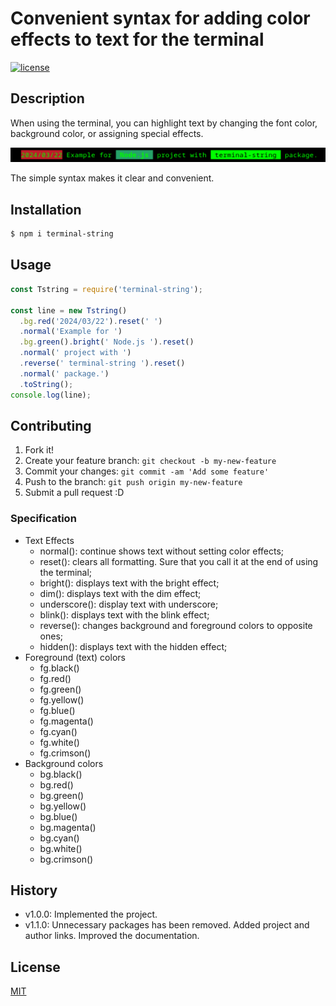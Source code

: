 # Convenient syntax for adding color effects to text for the terminal

[![license](https://img.shields.io/badge/license-MIT-blue.svg)](https://github.com/pi1igrim/terminal-string/blob/main/LICENSE)

## Description

When using the terminal, you can highlight text by changing the font color, background color, or assigning special effects.

![Example](./docs/example.png)

The simple syntax makes it clear and convenient.

## Installation

``` bash
$ npm i terminal-string
```

## Usage

``` js
const Tstring = require('terminal-string');

const line = new Tstring()
  .bg.red('2024/03/22').reset(' ')
  .normal('Example for ')
  .bg.green().bright(' Node.js ').reset()
  .normal(' project with ')
  .reverse(' terminal-string ').reset()
  .normal(' package.')
  .toString();
console.log(line);
```

## Contributing

1. Fork it!
2. Create your feature branch: `git checkout -b my-new-feature`
3. Commit your changes: `git commit -am 'Add some feature'`
4. Push to the branch: `git push origin my-new-feature`
5. Submit a pull request :D

### Specification

* Text Effects
    * normal(): continue shows text without setting color effects;
    * reset(): clears all formatting. Sure that you call it at the end of using the terminal;
    * bright(): displays text with the bright effect;
    * dim(): displays text with the dim effect;
    * underscore(): display text with underscore;
    * blink(): displays text with the blink effect;
    * reverse(): changes background and foreground colors to opposite ones;
    * hidden(): displays text with the hidden effect;
* Foreground (text) colors
    * fg.black()
    * fg.red()
    * fg.green()
    * fg.yellow()
    * fg.blue()
    * fg.magenta()
    * fg.cyan()
    * fg.white()
    * fg.crimson()
* Background colors
    * bg.black()
    * bg.red()
    * bg.green()
    * bg.yellow()
    * bg.blue()
    * bg.magenta()
    * bg.cyan()
    * bg.white()
    * bg.crimson()

## History

* v1.0.0: Implemented the project.
* v1.1.0: Unnecessary packages has been removed. Added project and author links. Improved the documentation.

## License

[MIT](https://github.com/pi1igrim/terminal-string/blob/main/LICENSE)